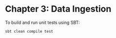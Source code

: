 Chapter 3: Data Ingestion
=========================
To build and run unit tests using SBT:

`sbt clean compile test`
